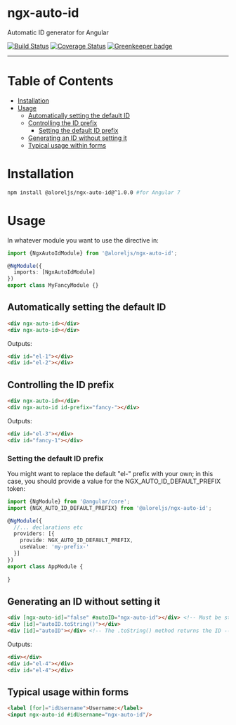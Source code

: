 # ngx-auto-id

Automatic ID generator for Angular

[![Build Status](https://travis-ci.com/Alorel/ngx-auto-id.svg?branch=1.1.0)](https://travis-ci.com/Alorel/ngx-auto-id)
[![Coverage Status](https://coveralls.io/repos/github/Alorel/ngx-auto-id/badge.svg?branch=1.1.0)](https://coveralls.io/github/Alorel/ngx-auto-id?branch=1.1.0)
[![Greenkeeper badge](https://badges.greenkeeper.io/Alorel/ngx-auto-id.svg)](https://greenkeeper.io/)

-----

# Table of Contents

<!-- START doctoc generated TOC please keep comment here to allow auto update -->
<!-- DON'T EDIT THIS SECTION, INSTEAD RE-RUN doctoc TO UPDATE -->


- [Installation](#installation)
- [Usage](#usage)
  - [Automatically setting the default ID](#automatically-setting-the-default-id)
  - [Controlling the ID prefix](#controlling-the-id-prefix)
    - [Setting the default ID prefix](#setting-the-default-id-prefix)
  - [Generating an ID without setting it](#generating-an-id-without-setting-it)
  - [Typical usage within forms](#typical-usage-within-forms)

<!-- END doctoc generated TOC please keep comment here to allow auto update -->

# Installation

```bash
npm install @aloreljs/ngx-auto-id@^1.0.0 #for Angular 7
```

# Usage

In whatever module you want to use the directive in:

```typescript
import {NgxAutoIdModule} from '@aloreljs/ngx-auto-id';

@NgModule({
  imports: [NgxAutoIdModule]
})
export class MyFancyModule {}
```

## Automatically setting the default ID

```html
<div ngx-auto-id></div>
<div ngx-auto-id></div>
```

Outputs:

```html
<div id="el-1"></div>
<div id="el-2"></div>
```

## Controlling the ID prefix

```html
<div ngx-auto-id></div>
<div ngx-auto-id id-prefix="fancy-"></div>
```

Outputs:

```html
<div id="el-3"></div>
<div id="fancy-1"></div>
```

### Setting the default ID prefix

You might want to replace the default "el-" prefix with your own; in this case, you should provide a value for
the NGX_AUTO_ID_DEFAULT_PREFIX token:

```typescript
import {NgModule} from '@angular/core';
import {NGX_AUTO_ID_DEFAULT_PREFIX} from '@aloreljs/ngx-auto-id';

@NgModule({
  //... declarations etc
  providers: [{
    provide: NGX_AUTO_ID_DEFAULT_PREFIX,
    useValue: 'my-prefix-'
  }]
})
export class AppModule {
  
}
```

## Generating an ID without setting it

```html
<div [ngx-auto-id]="false" #autoID="ngx-auto-id"></div> <!-- Must be strictly false, not falsy -->
<div [id]="autoID.toString()"></div>
<div [id]="autoID"></div> <!-- The .toString() method returns the ID -->
```

Outputs:

```html
<div></div>
<div id="el-4"></div>
<div id="el-4"></div>
```

## Typical usage within forms

```html
<label [for]="idUsername">Username:</label>
<input ngx-auto-id #idUsername="ngx-auto-id"/>
```
